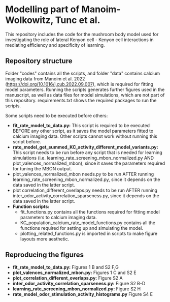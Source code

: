 # Modelling part of Manoim-Wolkowitz, Tunc et al.

This repository includes the code for the mushroom body model used for investigating the role of lateral Kenyon cell - Kenyon cell interactions in mediating efficiency and specificity of learning.

## Repository structure

Folder "codes" contains all the scripts, and folder "data" contains calcium imaging data from Manoim et al. 2022 (https://doi.org/10.1016/j.cub.2022.09.007), which is required for fitting model parameters. 
Running the scripts generates further figures used in the manuscript, as well as data files for model simulations, which are not part of this repository. requirements.txt shows the required packages to run the scripts.

Some scripts need to be executed before others:

* **fit_rate_model_to_data.py:** This script is required to be executed BEFORE any other script, as it saves the model parameters fitted to calcium imaging data. Other scripts cannot work without running this script before.
* **rate_model_get_summed_KC_activity_different_model_variants.py:** This script needs to be run before any script that is needed for learning simulations (i.e. learning_rate_screening_mbon_normalized.py AND plot_valences_normalized_mbon),
since it saves the parameters required for tuning the MBON output.
* plot_valences_normalized_mbon needs.py to be run AFTER running learning_rate_screening_mbon_normalized.py, since it depends on the data saved in the latter script.
* plot correlation_different_overlaps.py needs to be run AFTER running inter_odor_activity_correlation_sparseness.py, since it depends on the data saved in the latter script.
* **Function scripts:**
  * fit_functions.py contains all the functions required for fitting model parameters to calcium imaging data.
  * KC_population_calcium_rate_model_functions.py contains all the functions required for setting up  and simulating the model.
  * plotting_related_functions.py is imported in scripts to make figure layouts more aesthetic.

## Reproducing the figures

* **fit_rate_model_to_data.py:** Figures 1 B and S2 F,G
* **plot_valences_normalized_mbon.py:** Figures 1 C and S2 E
* **plot_correlation_different_overlaps.py:** Figure S2 A
* **inter_odor_activity_correlation_sparseness.py:** Figure S2 B-D
* **learning_rate_screening_mbon_normalized.py:** Figure S2 H
* **rate_model_odor_stimulation_activity_histograms.py** Figure S4 E
